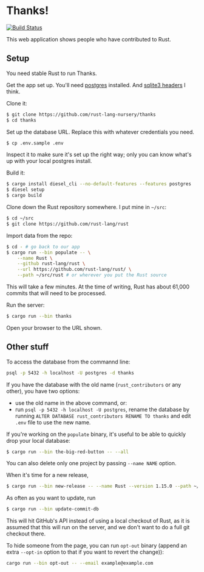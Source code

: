 # Thanks!

[![Build Status][status-img]][status]

[status-img]: https://travis-ci.com/rust-lang-nursery/thanks.svg?branch=master
[status]: https://travis-ci.com/rust-lang-nursery/thanks

This web application shows people who have contributed to Rust.

## Setup

You need stable Rust to run Thanks.

Get the app set up. You'll need [postgres](diesel_setup.md) installed. And
[sqlite3 headers](diesel_setup.md) I think.

Clone it:

```bash
$ git clone https://github.com/rust-lang-nursery/thanks
$ cd thanks
```

Set up the database URL. Replace this with whatever credentials you need.

```bash
$ cp .env.sample .env
```

Inspect it to make sure it's set up the right way; only you can know what's
up with your local postgres install.

Build it:

```bash
$ cargo install diesel_cli --no-default-features --features postgres
$ diesel setup
$ cargo build
```

Clone down the Rust repository somewhere. I put mine in `~/src`:

```bash
$ cd ~/src
$ git clone https://github.com/rust-lang/rust
```

Import data from the repo:

```bash
$ cd - # go back to our app
$ cargo run --bin populate -- \
    --name Rust \
    --github rust-lang/rust \
    --url https://github.com/rust-lang/rust/ \
    --path ~/src/rust # or wherever you put the Rust source
```

This will take a few minutes. At the time of writing, Rust has about 61,000
commits that will need to be processed.

Run the server:

```bash
$ cargo run --bin thanks
```

Open your browser to the URL shown.

## Other stuff

To access the database from the commannd line:

```bash
psql -p 5432 -h localhost -U postgres -d thanks
```

If you have the database with the old name (`rust_contributors` or any
other), you have two options:
- use the old name in the above command, or:
- run `psql -p 5432 -h localhost -U postgres`, rename the database by running
  `ALTER DATABASE rust_contributors RENAME TO thanks` and edit `.env` file to
  use the new name.

If you're working on the `populate` binary, it's useful to be able to quickly
drop your local database:

```bash
$ cargo run --bin the-big-red-button -- --all
```

You can also delete only one project by passing `--name NAME` option.

When it's time for a new release,

```bash
$ cargo run --bin new-release -- --name Rust --version 1.15.0 --path ~/src/rust # or wherever your Rust is --link http://link/to/changelog
```

As often as you want to update, run

```bash
$ cargo run --bin update-commit-db
```

This will hit GitHub's API instead of using a local checkout of Rust, as it is
assumed that this will run on the server, and we don't want to do a full
git checkout there.

To hide someone from the page, you can run `opt-out` binary (append an
extra `--opt-in` option to that if you want to revert the change)):

```bash
cargo run --bin opt-out -- --email example@example.com
```
